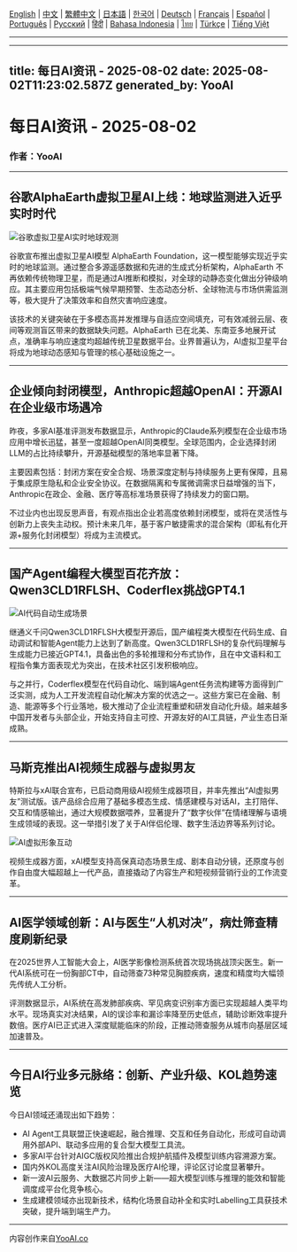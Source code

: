 [English](./en.md) | [中文](./zh.md) | [繁體中文](./zh-TW.md) | [日本語](./ja.md) | [한국어](./ko.md) | [Deutsch](./de.md) | [Français](./fr.md) | [Español](./es.md) | [Português](./pt.md) | [Русский](./ru.md) | [हिंदी](./hi.md) | [Bahasa Indonesia](./id.md) | [ไทย](./th.md) | [Türkçe](./tr.md) | [Tiếng Việt](./vi.md)

---

---
title: 每日AI资讯 - 2025-08-02
date: 2025-08-02T11:23:02.587Z
generated_by: YooAI
---

# 每日AI资讯 - 2025-08-02

### 作者：YooAI

---

## 谷歌AlphaEarth虚拟卫星AI上线：地球监测进入近乎实时时代

![谷歌虚拟卫星AI实时地球观测](https://images.unsplash.com/photo-1464983953574-0892a716854b?auto=format&fit=crop&w=800&q=80)

谷歌宣布推出虚拟卫星AI模型 AlphaEarth Foundation，这一模型能够实现近乎实时的地球监测。通过整合多源遥感数据和先进的生成式分析架构，AlphaEarth 不再依赖传统物理卫星，而是通过AI推断和模拟，对全球的动静态变化做出分钟级响应。其主要应用包括极端气候早期预警、生态动态分析、全球物流与市场供需监测等，极大提升了决策效率和自然灾害响应速度。

该技术的关键突破在于多模态高并发推理与自适应空间填充，可有效减弱云层、夜间等观测盲区带来的数据缺失问题。AlphaEarth 已在北美、东南亚多地展开试点，准确率与响应速度均超越传统卫星数据平台。业界普遍认为，AI虚拟卫星平台将成为地球动态感知与管理的核心基础设施之一。

---

## 企业倾向封闭模型，Anthropic超越OpenAI：开源AI在企业级市场遇冷

昨夜，多家AI基准评测发布数据显示，Anthropic的Claude系列模型在企业级市场应用中增长迅猛，甚至一度超越OpenAI同类模型。全球范围内，企业选择封闭LLM的占比持续攀升，开源基础模型的落地率显著下降。

主要因素包括：封闭方案在安全合规、场景深度定制与持续服务上更有保障，且易于集成原生隐私和企业安全协议。在数据隔离和专属微调需求日益增强的当下，Anthropic在政企、金融、医疗等高标准场景获得了持续发力的窗口期。

不过业内也出现反思声音，有观点指出企业若高度依赖封闭模型，或将在灵活性与创新力上丧失主动权。预计未来几年，基于客户敏捷需求的混合架构（即私有化开源+服务化封闭模型）将成为主流模式。

---

## 国产Agent编程大模型百花齐放：Qwen3CLD1RFLSH、Coderflex挑战GPT4.1

![AI代码自动生成场景](https://images.unsplash.com/photo-1519389950473-47ba0277781c?auto=format&fit=crop&w=800&q=80)

继通义千问Qwen3CLD1RFLSH大模型开源后，国产编程类大模型在代码生成、自动调试和智能Agent能力上达到了新高度。Qwen3CLD1RFLSH的复杂代码理解与生成能力已接近GPT4.1，具备出色的多轮推理和分布式协作，且在中文语料和工程指令集方面表现尤为突出，在技术社区引发积极响应。

与之并行，Coderflex模型在代码自动化、端到端Agent任务流构建等方面得到广泛实测，成为人工开发流程自动化解决方案的优选之一。这些方案已在金融、制造、能源等多个行业落地，极大推动了企业流程重塑和研发自动化升级。越来越多中国开发者与头部企业，开始支持自主可控、开源友好的AI工具链，产业生态日渐成熟。

---

## 马斯克推出AI视频生成器与虚拟男友

特斯拉与xAI联合宣布，已启动商用级AI视频生成器项目，并率先推出“AI虚拟男友”测试版。该产品综合应用了基础多模态生成、情感建模与对话AI，主打陪伴、交互和情感输出，通过大规模数据喂养，显著提升了“数字伙伴”在情绪理解与语境生成领域的表现。这一举措引发了关于AI伴侣伦理、数字生活边界等系列讨论。

![AI虚拟形象互动](https://images.unsplash.com/photo-1506744038136-46273834b3fb?auto=format&fit=crop&w=800&q=80)

视频生成器方面，xAI模型支持高保真动态场景生成、剧本自动分镜，还原度与创作自由度大幅超越上一代产品，直接撬动了内容生产和短视频营销行业的工作流变革。

---

## AI医学领域创新：AI与医生“人机对决”，病灶筛查精度刷新纪录

在2025世界人工智能大会上，AI医学影像检测系统首次现场挑战顶尖医生。新一代AI系统可在一份胸部CT中，自动筛查73种常见胸腔疾病，速度和精度均大幅领先传统人工分析。

评测数据显示，AI系统在高发肺部疾病、罕见病变识别率方面已实现超越人类平均水平。现场真实对决结果，AI的误诊率和漏诊率降至历史低点，辅助诊断效率提升数倍。医疗AI已正式进入深度赋能临床的阶段，正推动筛查服务从城市向基层区域加速普及。

---

## 今日AI行业多元脉络：创新、产业升级、KOL趋势速览

今日AI领域还涌现出如下趋势：

- AI Agent工具联盟正快速崛起，融合推理、交互和任务自动化，形成可自动调用外部API、联动多应用的复合型大模型工具流。
- 多家AI平台针对AIGC版权风险推出合规护航插件及模型训练内容溯源方案。
- 国内外KOL高度关注AI风险治理及医疗AI伦理，评论区讨论度显著攀升。
- 新一波AI云服务、大数据芯片同步上新——超大模型训练与推理的能效和智能调度成平台化竞争核心。
- 生成建模领域亦出现新技术，结构化场景自动补全和实时Labelling工具获技术突破，提升端到端生产力。

---

内容创作来自[YooAI.co](https://yooai.co/)